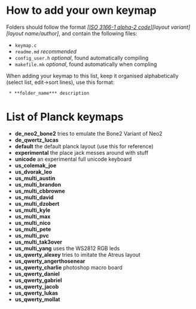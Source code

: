 # How to add your own keymap

Folders should follow the format *[[ISO 3166-1 alpha-2 code](https://en.wikipedia.org/wiki/ISO_3166-1#Officially_assigned_code_elements)]*_*[layout variant]*_*[layout name/author]*, and contain the following files:

* `keymap.c`
* `readme.md` *recommended*
* `config_user.h` *optional*, found automatically compiling
* `makefile.mk` *optional*, found automatically when compling

When adding your keymap to this list, keep it organised alphabetically (select list, edit->sort lines), use this format:

     * **folder_name*** description

# List of Planck keymaps

* **de_neo2_bone2** tries to emulate the Bone2 Variant of Neo2
* **de_qwertz_lucas**
* **default** the default planck layout (use this for reference)
* **experimental** the place jack messes around with stuff
* **unicode** an experimental full unicode keyboard
* **us_colemak_joe**
* **us_dvorak_leo**
* **us_multi_austin**
* **us_multi_brandon**
* **us_multi_cbbrowne**
* **us_multi_david**
* **us_multi_dzobert**
* **us_multi_kyle**
* **us_multi_max**
* **us_multi_nico**
* **us_multi_pete**
* **us_multi_pvc**
* **us_multi_tak3over**
* **us_multi_yang** uses the WS2812 RGB leds
* **us_qwerty_alexey** tries to imitate the Atreus layout
* **us_qwerty_angerthosenear**
* **us_qwerty_charlie** photoshop macro board
* **us_qwerty_daniel**
* **us_qwerty_gabriel**
* **us_qwerty_jacob**
* **us_qwerty_lukas**
* **us_qwerty_mollat**